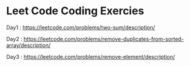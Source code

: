 # Leet Code Coding Exercies
Day1 : https://leetcode.com/problems/two-sum/description/

Day2 : https://leetcode.com/problems/remove-duplicates-from-sorted-array/description/

Day3 : https://leetcode.com/problems/remove-element/description/
